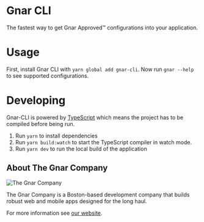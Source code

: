 # Gnar CLI

The fastest way to get Gnar Approved&trade; configurations into your
application.

# Usage

First, install Gnar CLI with `yarn global add gnar-cli`. Now run `gnar --help`
to see supported configurations.

# Developing

Gnar-CLI is powered by [TypeScript] which means the project has to be compiled
before being run.

1. Run `yarn` to install dependencies
1. Run `yarn build:watch` to start the TypeScript compiler in watch mode.
1. Run `yarn dev` to run the local build of the application

[typescript]: https://www.typescriptlang.org/

## About The Gnar Company

![The Gnar Company](https://avatars0.githubusercontent.com/u/17011419?s=100&v=4)

The Gnar Company is a Boston-based development company that builds robust
web and mobile apps designed for the long haul.

For more information see [our website](https://www.thegnar.co/).
